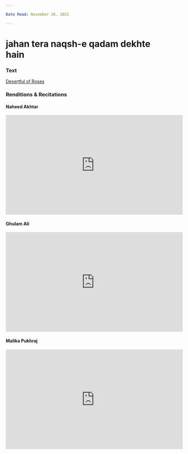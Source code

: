```yaml
---

Date Read: November 26, 2021

---
```


# jahan tera naqsh-e qadam dekhte hain

### Text
[Desertful of Roses](http://www.columbia.edu/itc/mealac/pritchett/00ghalib/096/index_096.html)

### Renditions & Recitations

#### Naheed Akhtar

<iframe width="560" height="315" src="https://www.youtube.com/embed/7qvNttlcPEo" title="YouTube video player" frameborder="0" allow="accelerometer; autoplay; clipboard-write; encrypted-media; gyroscope; picture-in-picture" allowfullscreen></iframe>

#### Ghulam Ali

<iframe width="560" height="315" src="https://www.youtube.com/embed/wLZGjSlYVz4" title="YouTube video player" frameborder="0" allow="accelerometer; autoplay; clipboard-write; encrypted-media; gyroscope; picture-in-picture" allowfullscreen></iframe>

#### Malika Pukhraj

<iframe width="560" height="315" src="https://www.youtube.com/embed/uHx6D8aL5dc" title="YouTube video player" frameborder="0" allow="accelerometer; autoplay; clipboard-write; encrypted-media; gyroscope; picture-in-picture" allowfullscreen></iframe>

